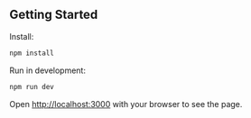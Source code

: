 ## Getting Started

Install:

```bash
npm install
```

Run in development:

```bash
npm run dev
```

Open [http://localhost:3000](http://localhost:3000) with your browser to see the page.
